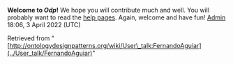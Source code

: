 __Welcome to _Odp_!__ We hope you will contribute much and well. 
You will probably want to read the [help pages](http://ontologydesignpatterns.org/wiki/Help:Contents "Help:Contents"). Again, welcome and have fun! [Admin](../User/ValentinaPresutti "User:ValentinaPresutti") 18:06, 3 April 2022 (UTC)





Retrieved from "[http://ontologydesignpatterns.org/wiki/User\_talk:FernandoAguiar](../User_talk/FernandoAguiar)"